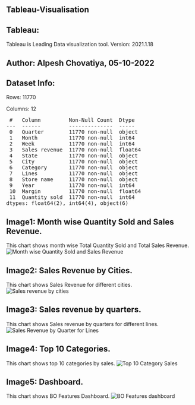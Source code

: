 ## Tableau-Visualisation
## Tableau:
Tableau is Leading Data visualization tool.
Version: 2021.1.18
## Author: Alpesh Chovatiya, 05-10-2022
## Dataset Info:
Rows: 11770

Columns: 12

<pre>
 #   Column         Non-Null Count  Dtype  
---  ------         --------------  -----  
 0   Quarter        11770 non-null  object
 1   Month          11770 non-null  int64  
 2   Week           11770 non-null  int64  
 3   Sales revenue  11770 non-null  float64
 4   State          11770 non-null  object 
 5   City           11770 non-null  object 
 6   Category       11770 non-null  object 
 7   Lines          11770 non-null  object 
 8   Store name     11770 non-null  object 
 9   Year           11770 non-null  int64  
 10  Margin         11770 non-null  float64
 11  Quantity sold  11770 non-null  int64  
dtypes: float64(2), int64(4), object(6)
</pre>
## Image1: Month wise Quantity Sold and Sales Revenue. 

This chart shows month wise Total Quantity Sold and Total Sales Revenue.
![Month wise Quantity Sold and Sales Revenue](https://user-images.githubusercontent.com/114546267/194349949-bdd996cf-a999-4150-bf58-f18846ad8caa.png)

## Image2: Sales Revenue by Cities. 

This chart shows Sales Revenue for different cities.
![Sales revenue by cities](https://user-images.githubusercontent.com/114546267/194210091-f520ecdb-efd3-4970-9cea-7f1bf9ee9e16.png)

## Image3: Sales revenue by quarters. 

This chart shows Sales revenue by quarters for different lines.
![Sales Revenue by Quarter for Lines](https://user-images.githubusercontent.com/114546267/194210203-d0149636-223a-40b4-8e4a-779e27d63d5a.png)

## Image4: Top 10 Categories. 

This chart shows top 10 categories by sales.
![Top 10 Category Sales](https://user-images.githubusercontent.com/114546267/194210256-65a2b481-1864-47d8-aad4-dd44fde92138.png)

## Image5: Dashboard. 

This chart shows BO Features Dashboard.
![BO Features dashboard](https://user-images.githubusercontent.com/114546267/194210314-265795b4-4598-4b24-8e29-077955ab6e9f.png)
